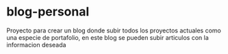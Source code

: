 # blog-personal
Proyecto para crear un blog donde subir todos los proyectos actuales como una especie de portafolio, en este blog se pueden subir articulos con la informacion deseada

